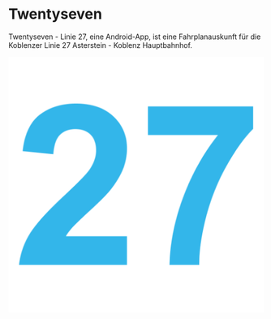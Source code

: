 # Twentyseven
Twentyseven - Linie 27, eine Android-App, ist eine Fahrplanauskunft für die Koblenzer Linie 27 Asterstein - Koblenz Hauptbahnhof.

![](https://github.com/pstiegele/twentyseven/blob/master/ic_launcher-web.png)
